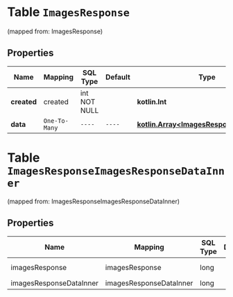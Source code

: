 
# Table `ImagesResponse`
(mapped from: ImagesResponse)

## Properties
Name | Mapping | SQL Type | Default | Type | Description | Notes
---- | ------- | -------- | ------- | ---- | ----------- | -----
**created** | created | int NOT NULL |  | **kotlin.Int** |  | 
**data** | `One-To-Many` | `----` | `----`  | [**kotlin.Array&lt;ImagesResponseDataInner&gt;**](ImagesResponseDataInner.md) |  | 



# **Table `ImagesResponseImagesResponseDataInner`**
(mapped from: ImagesResponseImagesResponseDataInner)

## Properties
Name | Mapping | SQL Type | Default | Type | Description | Notes
---- | ------- | -------- | ------- | ---- | ----------- | -----
imagesResponse | imagesResponse | long | | kotlin.Long | Primary Key | *one*
imagesResponseDataInner | imagesResponseDataInner | long | | kotlin.Long | Foreign Key | *many*



